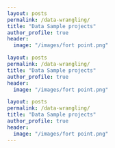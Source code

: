 ```yaml
---
layout: posts
permalink: /data-wrangling/
title: "Data Sample projects"
author_profile: true
header:
  image: "/images/fort point.png"

layout: posts
permalink: /data-wrangling/
title: "Data Sample projects"
author_profile: true
header:
  image: "/images/fort point.png"

layout: posts
permalink: /data-wrangling/
title: "Data Sample projects"
author_profile: true
header:
  image: "/images/fort point.png"
---
```



